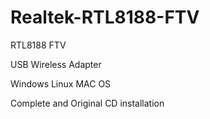 # Realtek-RTL8188-FTV
RTL8188 FTV

USB Wireless Adapter

Windows
Linux
MAC OS

Complete and Original CD installation
